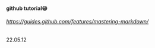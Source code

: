 
#### github tutorial:smiley:
###### https://guides.github.com/features/mastering-markdown/

22.05.12

